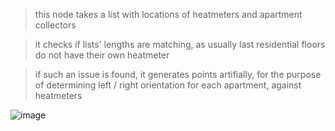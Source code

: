 > this node takes a list with locations of heatmeters and apartment collectors

> it checks if lists' lengths are matching, as usually last residential floors do not have their own heatmeter

> if such an issue is found, it generates points artifially, for the purpose of determining left / right orientation for each apartment, against heatmeters

![image](https://user-images.githubusercontent.com/46314846/208095231-5be9d221-b8fb-4580-bdf8-6d3cc9cb396b.png)
